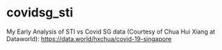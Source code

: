 # covidsg_sti
My Early Analysis of STI vs Covid SG data (Courtesy of Chua Hui Xiang at Dataworld): https://data.world/hxchua/covid-19-singapore
